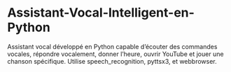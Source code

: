 # Assistant-Vocal-Intelligent-en-Python
Assistant vocal développé en Python capable d’écouter des commandes vocales, répondre vocalement, donner l’heure, ouvrir YouTube et jouer une chanson spécifique. Utilise speech_recognition, pyttsx3, et webbrowser.
